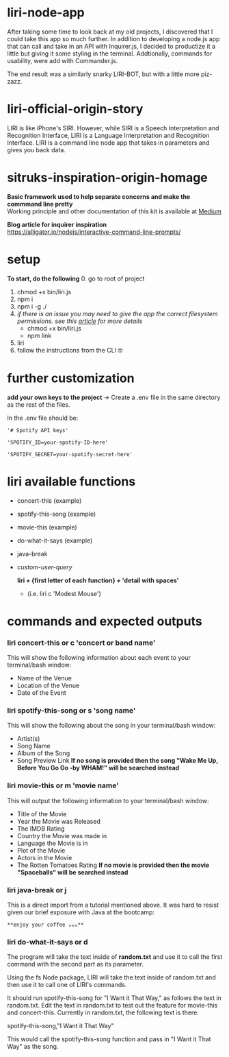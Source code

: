# liri-node-app
After taking some time to look back at my old projects, I discovered that I could take this app so much further. In addition to developing a node.js app that can call and take in an API with Inquirer.js, I decided to productize it a little but giving it some styling in the terminal. Addtionally, commands for usability, were add with Commander.js. 

The end result was a similarly snarky LIRI-BOT, but with a little more piz-zazz.

# liri-official-origin-story
LIRI is like iPhone's SIRI. However, while SIRI is a Speech Interpretation and Recognition Interface, LIRI is a Language Interpretation and Recognition Interface. LIRI is a command line node app that takes in parameters and gives you back data.

# sitruks-inspiration-origin-homage
**Basic framework used to help separate concerns and make the commmand line pretty**  
Working principle and other documentation of this kit is available at [Medium](https://medium.com/@thatisuday/making-cli-app-with-ease-using-commander-js-and-inquirer-js-f3bbd52977ac)  


**Blog article for inquirer inspiration**  
https://alligator.io/nodejs/interactive-command-line-prompts/  

# setup
**To start, do the following**
0. go to root of project
1. chmod +x bin/liri.js
1. npm i
2. npm i -g ./
3. *if there is an issue you may need to give the app the correct filesystem permissions. see this [article](https://timber.io/blog/creating-a-real-world-cli-app-with-node/) for more details*  
    * chmod +x bin/liri.js
    * npm link
4. liri
5. follow the instructions from the CLI 🤓

# further customization
**add your own keys to the project**
-> Create a .env file in the same directory as the rest of the files.  

In the .env file should be: 

    '# Spotify API keys'

    'SPOTIFY_ID=your-spotify-ID-here'

    'SPOTIFY_SECRET=your-spotify-secret-here'

# liri available functions

* concert-this (example)

* spotify-this-song (example)

* movie-this (example)

* do-what-it-says (example)

* java-break

* *custom-user-query*  

    **liri *+* {first letter of each function} *+* 'detail with spaces'**  
    * (i.e. liri c 'Modest Mouse')

# commands and expected outputs

### liri concert-this **or** c 'concert or band name'
This will show the following information about each event to your terminal/bash window:
* Name of the Venue
* Location of the Venue
* Date of the Event

### liri spotify-this-song **or** s 'song name'
This will show the following about the song in your terminal/bash window:
* Artist(s)
* Song Name
* Album of the Song
* Song Preview Link
**If no song is provided then the song "Wake Me Up, Before You Go Go -by WHAM!" will be searched instead**


### liri movie-this **or** m 'movie name'
This will output the following information to your terminal/bash window:
* Title of the Movie
* Year the Movie was Released
* The IMDB Rating
* Country the Movie was made in
* Language the Movie is in
* Plot of the Movie
* Actors in the Movie
* The Rotten Tomatoes Rating
**If no movie is provided then the movie "Spaceballs" will be searched instead**

### liri java-break **or** j
This is a direct import from a tutorial mentioned above. It was hard to resist given our brief exposure with Java at the bootcamp:

    **enjoy your coffee ☕️☕️☕️**


### liri do-what-it-says **or** d
The program will take the text inside of **random.txt** and use it to call the first command with the second part as its parameter.

Using the fs Node package, LIRI will take the text inside of random.txt and then use it to call one of LIRI's commands.


It should run spotify-this-song for "I Want it That Way," as follows the text in random.txt.
Edit the text in random.txt to test out the feature for movie-this and concert-this.
Currently in random.txt, the following text is there:

spotify-this-song,"I Want it That Way"

This would call the spotify-this-song function and pass in "I Want it That Way" as the song.